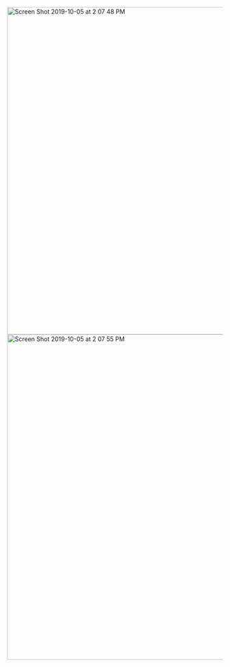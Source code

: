 <img width="765" alt="Screen Shot 2019-10-05 at 2 07 48 PM" src="https://user-images.githubusercontent.com/35706354/66260267-9649f880-e779-11e9-8cb7-1e0ec4b099ea.png">
<img width="760" alt="Screen Shot 2019-10-05 at 2 07 55 PM" src="https://user-images.githubusercontent.com/35706354/66260268-9649f880-e779-11e9-8c7b-70b89ea0607f.png">
